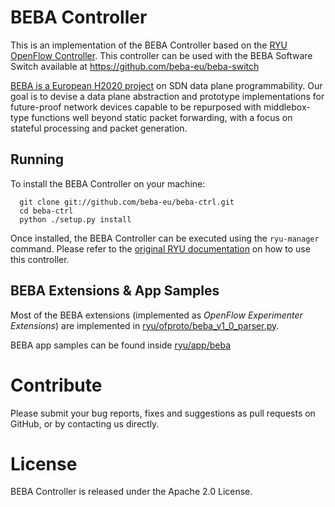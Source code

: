 # BEBA Controller

This is an implementation of the BEBA Controller based on the [RYU OpenFlow Controller][ryu]. This controller can be used with the BEBA Software Switch available at https://github.com/beba-eu/beba-switch

[BEBA is a European H2020 project][beba] on SDN data plane programmability. Our goal is to devise a data plane abstraction and prototype implementations for future-proof network devices capable to be repurposed with middlebox-type functions well beyond static packet forwarding, with a focus on stateful processing and packet generation.

## Running

To install the BEBA Controller on your machine:

      git clone git://github.com/beba-eu/beba-ctrl.git
      cd beba-ctrl
      python ./setup.py install

Once installed, the BEBA Controller can be executed using the `ryu-manager` command. Please refer to the [original RYU documentation][ryu] on how to use this controller.

## BEBA Extensions & App Samples

Most of the BEBA extensions (implemented as *OpenFlow Experimenter Extensions*) are implemented in [ryu/ofproto/beba_v1_0_parser.py](ryu/ofproto/beba_v1_0_parser.py).

BEBA app samples can be found inside [ryu/app/beba](ryu/app/beba)

# Contribute
Please submit your bug reports, fixes and suggestions as pull requests on
GitHub, or by contacting us directly.

# License
BEBA Controller is released under the Apache 2.0 License.

[beba]: http://www.beba-project.eu/
[ryu]: http://osrg.github.io/ryu
